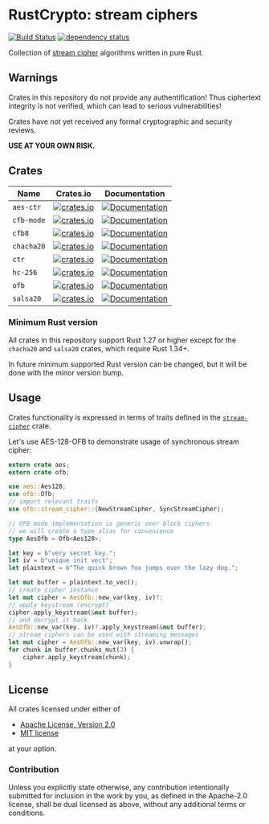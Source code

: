 # RustCrypto: stream ciphers
[![Build Status](https://travis-ci.org/RustCrypto/stream-ciphers.svg?branch=master)](https://travis-ci.org/RustCrypto/stream-ciphers) [![dependency status](https://deps.rs/repo/github/RustCrypto/stream-ciphers/status.svg)](https://deps.rs/repo/github/RustCrypto/stream-ciphers)

Collection of [stream cipher][1] algorithms written in pure Rust.

## Warnings

Crates in this repository do not provide any authentification! Thus ciphertext
integrity is not verified, which can lead to serious vulnerabilities!

Crates have not yet received any formal cryptographic and security reviews.

**USE AT YOUR OWN RISK.**

## Crates
| Name | Crates.io | Documentation |
| ---- | :--------:| :------------:|
| `aes-ctr` | [![crates.io](https://img.shields.io/crates/v/aes-ctr.svg)](https://crates.io/crates/aes-ctr) | [![Documentation](https://docs.rs/aes-ctr/badge.svg)](https://docs.rs/aes-ctr) |
| `cfb-mode` | [![crates.io](https://img.shields.io/crates/v/cfb-mode.svg)](https://crates.io/crates/cfb-mode) | [![Documentation](https://docs.rs/cfb-mode/badge.svg)](https://docs.rs/cfb-mode) |
| `cfb8` | [![crates.io](https://img.shields.io/crates/v/cfb8.svg)](https://crates.io/crates/cfb8) | [![Documentation](https://docs.rs/cfb8/badge.svg)](https://docs.rs/cfb8) |
| `chacha20` | [![crates.io](https://img.shields.io/crates/v/chacha20.svg)](https://crates.io/crates/chacha20) | [![Documentation](https://docs.rs/chacha20/badge.svg)](https://docs.rs/chacha20) |
| `ctr` | [![crates.io](https://img.shields.io/crates/v/ctr.svg)](https://crates.io/crates/ctr) | [![Documentation](https://docs.rs/ctr/badge.svg)](https://docs.rs/ctr) |
| `hc-256` | [![crates.io](https://img.shields.io/crates/v/hc-256.svg)](https://crates.io/crates/hc-256) | [![Documentation](https://docs.rs/hc-256/badge.svg)](https://docs.rs/hc-256) |
| `ofb` | [![crates.io](https://img.shields.io/crates/v/ofb.svg)](https://crates.io/crates/ofb) | [![Documentation](https://docs.rs/ofb/badge.svg)](https://docs.rs/ofb) |
| `salsa20` | [![crates.io](https://img.shields.io/crates/v/salsa20.svg)](https://crates.io/crates/salsa20) | [![Documentation](https://docs.rs/salsa20/badge.svg)](https://docs.rs/salsa20) |


### Minimum Rust version
All crates in this repository support Rust 1.27 or higher except for the
`chacha20` and `salsa20` crates, which require Rust 1.34+.

In future minimum supported Rust version can be changed, but it will be done
with the minor version bump.

## Usage

Crates functionality is expressed in terms of traits defined in the
[`stream-cipher`][2] crate.

Let's use AES-128-OFB to demonstrate usage of synchronous stream cipher:
```rust
extern crate aes;
extern crate ofb;

use aes::Aes128;
use ofb::Ofb;
// import relevant traits
use ofb::stream_cipher::{NewStreamCipher, SyncStreamCipher};

// OFB mode implementation is generic over block ciphers
// we will create a type alias for convenience
type AesOfb = Ofb<Aes128>;

let key = b"very secret key.";
let iv = b"unique init vect";
let plaintext = b"The quick brown fox jumps over the lazy dog.";

let mut buffer = plaintext.to_vec();
// create cipher instance
let mut cipher = AesOfb::new_var(key, iv)?;
// apply keystream (encrypt)
cipher.apply_keystream(&mut buffer);
// and decrypt it back
AesOfb::new_var(key, iv)?.apply_keystream(&mut buffer);
// stream ciphers can be used with streaming messages
let mut cipher = AesOfb::new_var(key, iv).unwrap();
for chunk in buffer.chunks_mut(3) {
    cipher.apply_keystream(chunk);
}
```

## License

All crates licensed under either of

 * [Apache License, Version 2.0](http://www.apache.org/licenses/LICENSE-2.0)
 * [MIT license](http://opensource.org/licenses/MIT)

at your option.

### Contribution

Unless you explicitly state otherwise, any contribution intentionally submitted
for inclusion in the work by you, as defined in the Apache-2.0 license, shall be
dual licensed as above, without any additional terms or conditions.

[1]: https://en.wikipedia.org/wiki/Stream_cipher
[2]: https://docs.rs/stream-cipher
